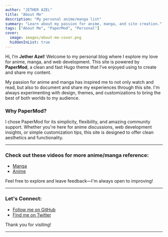 ```yaml
---
author: "JETHER AZEL"
title: "About Me"
description: "My personal anime/manga list"
summary: "Learn about my passion for anime, manga, and site creation."
tags: ["About Me", "PaperMod", "Personal"]
cover:
  image: images/about-me-cover.png
  hiddenInList: true
---
```


Hi, I’m **Jether Azel**! Welcome to my personal blog where I explore my love for anime, manga, and web development. This site is powered by **PaperMod**, a clean and fast Hugo theme that I’ve enjoyed using to create and share my content.  

My passion for anime and manga has inspired me to not only watch and read, but also to document and share my experiences through this site. I'm always experimenting with design, themes, and customizations to bring the best of both worlds to my audience.

### Why PaperMod?

I chose PaperMod for its simplicity, flexibility, and amazing community support. Whether you're here for anime discussions, web development insights, or simple customization tips, this site is designed to offer clean aesthetics and functionality. 

---

### Check out these videos for more anime/manga reference:

- [Manga](https://youtu.be/rJ1PLLPcWXs?si=uyD1y_cYZbpapQcU)
- [Anime](https://youtu.be/rJ1PLLPcWXs?si=_Oyu_mEEiQu9SyoO)

Feel free to explore and leave feedback—I'm always open to improving!

---

### Let's Connect:

- [Follow me on GitHub](https://github.com/jether21)
- [Find me on Twitter](https://x.com/dyitor)

Thank you for visiting!

---

